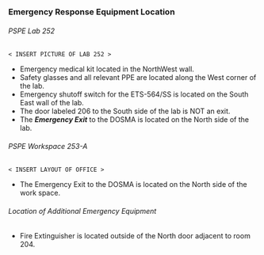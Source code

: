 ### Emergency Response Equipment Location

###### PSPE Lab 252

    < INSERT PICTURE OF LAB 252 >

- Emergency medical kit located in the NorthWest wall.
- Safety glasses and all relevant PPE are located along the West corner of the lab.
- Emergency shutoff switch for the ETS-564/SS is located on the South East wall of the lab.
- The door labeled 206 to the South side of the lab is NOT an exit.
- The __*Emergency Exit*__ to the DOSMA is located on the North side of the lab.

###### PSPE Workspace 253-A

    < INSERT LAYOUT OF OFFICE >

- The Emergency Exit to the DOSMA is located on the North side of the work space.

###### Location of Additional Emergency Equipment

- Fire Extinguisher is located outside of the North door adjacent to room 204.
